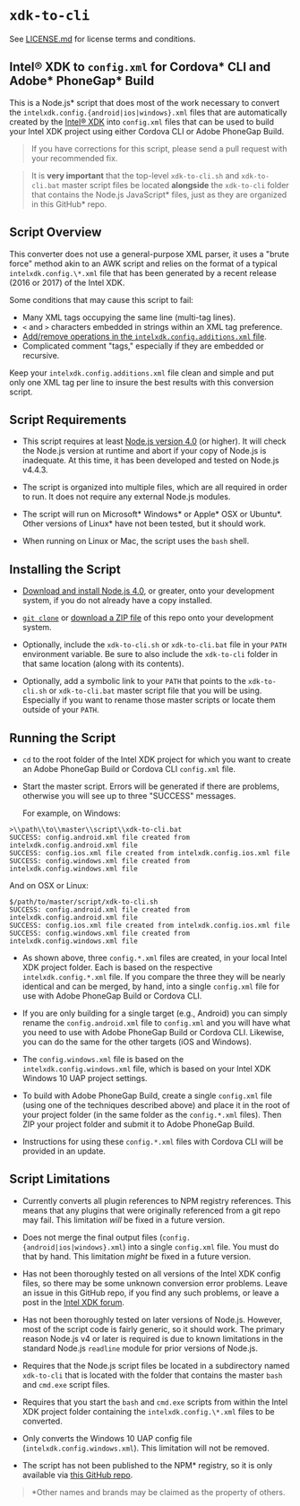 `xdk-to-cli`
============
See [LICENSE.md](LICENSE.md) for license terms and conditions.


Intel® XDK to `config.xml` for Cordova\* CLI and Adobe\* PhoneGap\* Build
-------------------------------------------------------------------------
This is a Node.js\* script that does most of the work necessary to
convert the `intelxdk.config.{android|ios|windows}.xml` files that
are automatically created by the [Intel® XDK](http://xdk.intel.com)
into `config.xml` files that can be used to build your Intel XDK
project using either Cordova CLI or Adobe PhoneGap Build.

> If you have corrections for this script, please send a pull request
> with your recommended fix.

> It is **very important** that the top-level `xdk-to-cli.sh` and
> `xdk-to-cli.bat` master script files be located **alongside** the
> `xdk-to-cli` folder that contains the Node.js JavaScript\* files,
> just as they are organized in this GitHub\* repo.


Script Overview
---------------
This converter does not use a general-purpose XML parser, it uses a
"brute force" method akin to an AWK script and relies on the format of
a typical `intelxdk.config.\*.xml` file that has been generated by a
recent release (2016 or 2017) of the Intel XDK.

Some conditions that may cause this script to fail:

- Many XML tags occupying the same line (multi-tag lines).
- `<` and `>` characters embedded in strings within an XML tag preference.
- [Add/remove operations in the `intelxdk.config.additions.xml` file][1].
- Complicated comment "tags," especially if they are embedded or recursive.

Keep your `intelxdk.config.additions.xml` file clean and simple and put only
one XML tag per line to insure the best results with this conversion script.


Script Requirements
-------------------
* This script requires at least [Node.js version 4.0][2] (or higher). It will
  check the Node.js version at runtime and abort if your copy of Node.js is
  inadequate. At this time, it has been developed and tested on Node.js v4.4.3.

* The script is organized into multiple files, which are all required in
  order to run. It does not require any external Node.js modules.

* The script will run on Microsoft\* Windows\* or Apple\* OSX or Ubuntu\*.
  Other versions of Linux\* have not been tested, but it should work.

* When running on Linux or Mac, the script uses the `bash` shell.


Installing the Script
---------------------
* [Download and install Node.js 4.0][2], or greater, onto your development
  system, if you do not already have a copy installed.

* [`git clone`][3] or [download a ZIP file][4] of this repo onto your
  development system.

* Optionally, include the `xdk-to-cli.sh` or `xdk-to-cli.bat` file in your
  `PATH` environment variable. Be sure to also include the `xdk-to-cli`
  folder in that same location (along with its contents).

* Optionally, add a symbolic link to your `PATH` that points to the
  `xdk-to-cli.sh` or `xdk-to-cli.bat` master script file that you will be
  using. Especially if you want to rename those master scripts or locate
  them outside of your `PATH`.


Running the Script
------------------
* `cd` to the root folder of the Intel XDK project for which you want to
  create an Adobe PhoneGap Build or Cordova CLI `config.xml` file.

* Start the master script. Errors will be generated if there are problems,
  otherwise you will see up to three "SUCCESS" messages.

  For example, on Windows:

~~~
>\\path\\to\\master\\script\\xdk-to-cli.bat
SUCCESS: config.android.xml file created from intelxdk.config.android.xml file
SUCCESS: config.ios.xml file created from intelxdk.config.ios.xml file
SUCCESS: config.windows.xml file created from intelxdk.config.windows.xml file
~~~

  And on OSX or Linux:

~~~
$/path/to/master/script/xdk-to-cli.sh
SUCCESS: config.android.xml file created from intelxdk.config.android.xml file
SUCCESS: config.ios.xml file created from intelxdk.config.ios.xml file
SUCCESS: config.windows.xml file created from intelxdk.config.windows.xml file
~~~

* As shown above, three `config.*.xml` files are created, in your local Intel
  XDK project folder. Each is based on the respective `intelxdk.config.*.xml`
  file. If you compare the three they will be nearly identical and can be
  merged, by hand, into a single `config.xml` file for use with Adobe PhoneGap
  Build or Cordova CLI.

* If you are only building for a single target (e.g., Android) you can simply
  rename the `config.android.xml` file to `config.xml` and you will have what
  you need to use with Adobe PhoneGap Build or Cordova CLI. Likewise, you can
  do the same for the other targets (iOS and Windows).

* The `config.windows.xml` file is based on the `intelxdk.config.windows.xml`
  file, which is based on your Intel XDK Windows 10 UAP project settings.

* To build with Adobe PhoneGap Build, create a single `config.xml` file
  (using one of the techniques described above) and place it in the root
  of your project folder (in the same folder as the `config.*.xml` files).
  Then ZIP your project folder and submit it to Adobe PhoneGap Build.

* Instructions for using these `config.*.xml` files with Cordova CLI will be
  provided in an update.


Script Limitations
------------------
* Currently converts all plugin references to NPM registry references. This
  means that any plugins that were originally referenced from a git repo may
  fail. This limitation *will* be fixed in a future version.

* Does not merge the final output files (`config.{android|ios|windows}.xml`)
  into a single `config.xml` file. You must do that by hand. This limitation
  *might* be fixed in a future version.

* Has not been thoroughly tested on all versions of the Intel XDK config
  files, so there may be some unknown conversion error problems. Leave an
  issue in this GitHub repo, if you find any such problems, or leave a post
  in the [Intel XDK forum][5].

* Has not been thoroughly tested on later versions of Node.js. However,
  most of the script code is fairly generic, so it should work. The primary
  reason Node.js v4 or later is required is due to known limitations in the
  standard Node.js `readline` module for prior versions of Node.js.

* Requires that the Node.js script files be located in a subdirectory
  named `xdk-to-cli` that is located with the folder that contains the
  master `bash` and `cmd.exe` script files.

* Requires that you start the `bash` and `cmd.exe` scripts from within the
  Intel XDK project folder containing the `intelxdk.config.\*.xml` files
  to be converted.

* Only converts the Windows 10 UAP config file (`intelxdk.config.windows.xml`).
  This limitation will not be removed.

* The script has not been published to the NPM\* registry, so it is only
  available via [this GitHub repo][3].


[1]: https://software.intel.com/en-us/xdk/docs/adding-special-build-options-to-your-xdk-cordova-app-with-the-intelxdk-config-additions-xml-file
[2]: https://nodejs.org/en/download/
[3]: https://github.com/xmnboy/xdk-to-cli.git
[4]: https://github.com/xmnboy/xdk-to-cli/archive/master.zip
[5]: https://software.intel.com/en-us/forums/intel-xdk

> \*Other names and brands may be claimed as the property of others.

